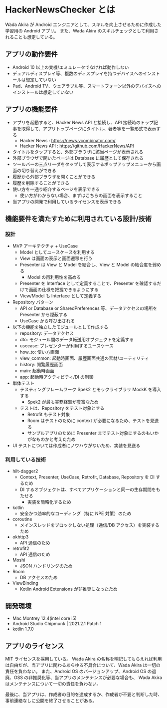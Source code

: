 # HackerNewsChecker とは

Wada Akira が Android エンジニアとして、スキルを向上させるために作成した学習用の Android アプリ。 また、Wada Akira
のスキルチェックとして利用されることも想定している。

## アプリの動作要件

- Android 10 以上の実機/エミュレータでなければ動作しない
- デュアルディスプレイ等、複数のディスプレイを持つデバイスへのインストールは想定していない
- Pad、Android TV、ウェアラブル等、スマートフォーン以外のデバイスへのインストールは想定していない

## アプリの機能要件

- アプリを起動すると、Hacker News API と接続し、API 接続時のトップ記事を取得して、アプリトップページにタイトル、著者等を一覧形式で表示する
    - Hacker News : https://news.ycombinator.com/
    - Hacker News API : https://github.com/HackerNews/API
- タイトルをタップすると、外部ブラウザに該当ページが表示される
- 外部ブラウザで開いたページは Database に履歴として保存される
- ツールバーの三点リーダをタップして表示するポップアップメニューから画面の切り替えができる
- 履歴から外部ブラウザを開くことができる
- 履歴を削除することができる
- 使い方を一通り紹介するページを表示できる
    - 使い方がわからない場合、まずはこちらの画面を表示すること
- 当アプリの開発で利用しているライセンスを表示できる

## 機能要件を満たすために利用されている設計/技術

### 設計

- MVP アーキテクチャ + UseCase
    - Model としてユースケースを利用する
    - View は画面の表示と画面遷移を行う
    - Presenter は View と Model を結合し、View と Model の結合度を弱める
        - Model の再利用性を高める
    - Presenter を Interface として定義することで、Presenter を確認するだけで画面の仕様を把握できるようにする
    - View/Model も Interface として定義する
- Repository パターン
    - API or Database or SharedPreferences 等、データアクセスの場所を Presenter から隠蔽する
    - UseCase から呼び出される
- 以下の機能を独立したモジュールとして作成する
    - repository: データアクセス
    - dto: モジュール間のデータ転送用オブジェクトを定義する
    - usecase: プレゼンターが利用するユースケース
    - how_to: 使い方画面
    - view_common: 起動時画面、履歴画面共通の素材/ユーティリティ
    - history: 閲覧履歴画面
    - main: 起動時画面
    - app: 起動時アクティビティ/DI の制御
- 単体テスト
    - テスティングフレームワーク Spek2 とモックライブラリ MockK を導入する
        - Spek2 が最も実務経験が豊富なため
    - テストは、Repository をテスト対象とする
        - Retrofit もテスト対象
        - Room はテストのために context が必要になるため、テストを見送る
        - サンプルアプリのために Presenter までテスト対象にするのもいかがなものかと考えたため
- UI テストについては作成者にノウハウがないため、実装を見送る

### 利用している技術

- hilt-dagger2
    - Context, Presenter, UseCase, Retrofit, Database, Repository を DI するため
    - DI するオブジェクトは、すべてアプリケーションと同一の生存期間をもたせる
        - 実装を簡略化するため
- kotlin
    - 安全かつ効率的なコーディング（特に NPE 対策）のため
- coroutine
    - メインスレッドをブロックしない処理（通信/DB アクセス）を実装するため
- okhttp3
    - API 通信のため
- retrofit2
    - API 通信のため
- Moshi
    - JSON ハンドリングのため
- Room
    - DB アクセスのため
- ViewBinding
    - Kotlin Android Extensions が非推奨になったため

## 開発環境

- Mac Montrey 12.4(intel core i5)
- Android Studio Chipmunk | 2021.2.1 Patch 1
- kotlin 1.7.0

## アプリのライセンス

MIT ライセンスを採用している。 Wada Akira の名称を明記してもらえれば利用は自由だが、当アプリに関わるあらゆる不具合について、Wada Akira は一切の責任を負わない。
また、Android OS のバージョンアップ、Android OS の退廃、OSS の非推奨化等、当アプリのメンテナンスが必要な場合も、 Wada Akira
はメンテナンスについて一切の責任を負わない。

最後に、当アプリは、作成者の目的を達成するか、作成者が不要と判断した時、事前連絡なしに公開を終了させることがある。
